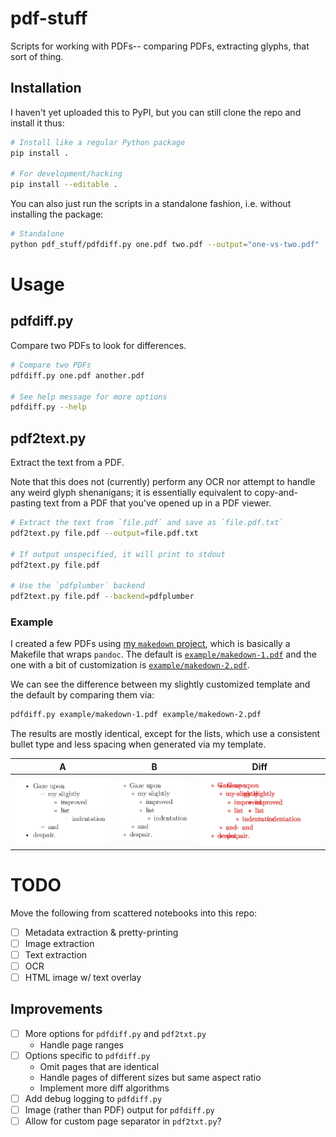 # pdf-stuff

Scripts for working with PDFs-- comparing PDFs, extracting glyphs, that sort of thing.

## Installation

I haven't yet uploaded this to PyPI, but you can still clone the repo and install it thus:

```bash
# Install like a regular Python package
pip install .

# For development/hacking
pip install --editable .
```

You can also just run the scripts in a standalone fashion, i.e. without installing the package:

```bash
# Standalone
python pdf_stuff/pdfdiff.py one.pdf two.pdf --output="one-vs-two.pdf"
```

# Usage

## pdfdiff.py

Compare two PDFs to look for differences.

```bash
# Compare two PDFs
pdfdiff.py one.pdf another.pdf

# See help message for more options
pdfdiff.py --help
```

## pdf2text.py

Extract the text from a PDF.

Note that this does not (currently) perform any OCR nor attempt to handle any weird glyph shenanigans; it is essentially equivalent to copy-and-pasting text from a PDF that you've opened up in a PDF viewer.

```bash
# Extract the text from `file.pdf` and save as `file.pdf.txt`
pdf2text.py file.pdf --output=file.pdf.txt

# If output unspecified, it will print to stdout
pdf2text.py file.pdf

# Use the `pdfplumber` backend
pdf2text.py file.pdf --backend=pdfplumber
```

### Example

I created a few PDFs using [my `makedown` project](https://github.com/rldotai/makedown), which is basically a Makefile that wraps `pandoc`.
The default is [`example/makedown-1.pdf`](example/makedown-1.pdf) and the one with a bit of customization is [`example/makedown-2.pdf`](example/makedown-2.pdf).

We can see the difference between my slightly customized template and the default by comparing them via:

```bash
pdfdiff.py example/makedown-1.pdf example/makedown-2.pdf
```

The results are mostly identical, except for the lists, which use a consistent bullet type and less spacing when generated via my template.

A | B | Diff
:--:|:---:|:---:
![PDF difference](resources/pandoc-list.png) | ![PDF difference](resources/cool-list.png) | ![PDF difference](resources/diff-list.png)


# TODO

Move the following from scattered notebooks into this repo:

- [ ] Metadata extraction \& pretty-printing
- [ ] Image extraction
- [ ] Text extraction
- [ ] OCR
- [ ] HTML image w/ text overlay

## Improvements

- [ ] More options for `pdfdiff.py` and `pdf2txt.py`
    - Handle page ranges
- [ ] Options specific to `pdfdiff.py`
    - Omit pages that are identical
    - Handle pages of different sizes but same aspect ratio
    - Implement more diff algorithms
- [ ] Add debug logging to `pdfdiff.py`
- [ ] Image (rather than PDF) output for `pdfdiff.py`
- [ ] Allow for custom page separator in `pdf2txt.py`?
